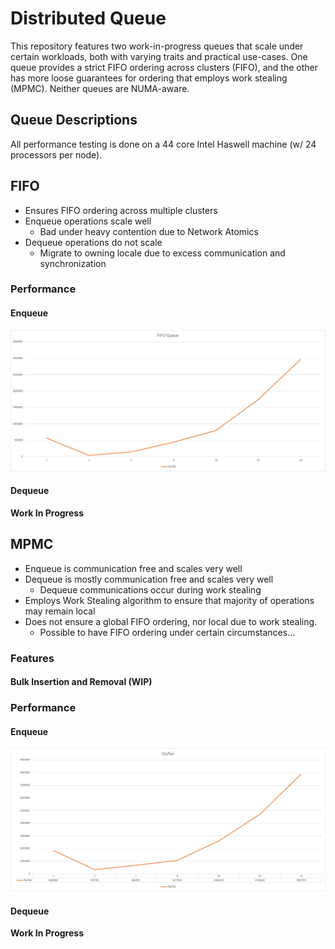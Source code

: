 # Distributed Queue

This repository features two work-in-progress queues that scale under certain
workloads, both with varying traits and practical use-cases. One queue provides
a strict FIFO ordering across clusters (FIFO), and the other has more loose
guarantees for ordering that employs work stealing (MPMC). Neither queues are
NUMA-aware.

## Queue Descriptions

All performance testing is done on a 44 core Intel Haswell machine (w/ 24 processors per node).

## FIFO

* Ensures FIFO ordering across multiple clusters
* Enqueue operations scale well
  * Bad under heavy contention due to Network Atomics
* Dequeue operations do not scale
  * Migrate to owning locale due to excess communication and synchronization

### Performance

#### Enqueue

![](Results/EnqueueFIFO.png)

#### Dequeue

**Work In Progress**

## MPMC

* Enqueue is communication free and scales very well
* Dequeue is mostly communication free and scales very well
  * Dequeue communications occur during work stealing
* Employs Work Stealing algorithm to ensure that majority of operations may remain local
* Does not ensure a global FIFO ordering, nor local due to work stealing.
  * Possible to have FIFO ordering under certain circumstances...

### Features

#### Bulk Insertion and Removal (WIP)

### Performance

#### Enqueue

![](Results/EnqueueMPMC.png)

#### Dequeue

**Work In Progress**
